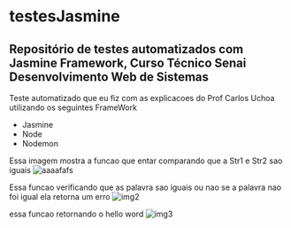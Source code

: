 # testesJasmine
Repositório de testes automatizados com Jasmine Framework, Curso Técnico Senai Desenvolvimento Web de Sistemas
-----

Teste  automatizado que eu fiz com as explicacoes do Prof Carlos Uchoa utilizando os seguintes FrameWork

- Jasmine
- Node
- Nodemon


Essa imagem mostra a funcao que entar comparando que a Str1 e Str2 sao iguais
![aaaafafs](https://user-images.githubusercontent.com/85997077/158916230-0b9f8cb0-e7be-45a9-8f8d-610ec07fe7ab.PNG)

Essa funcao verificando que as palavra sao iguais ou nao se a palavra nao foi igual ela retorna um erro
![img2](https://user-images.githubusercontent.com/85997077/158917399-3c02986a-fc38-4a60-9dbb-3584a112089b.PNG)

essa funcao retornando o hello word
![img3](https://user-images.githubusercontent.com/85997077/158917016-401a4c23-6793-4f5c-8ed6-315a8944cf8d.PNG)
